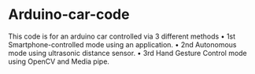 # Arduino-car-code
This code is for an arduino car controlled via 3 different methods
•	1st  Smartphone-controlled mode using an application.
•	2nd Autonomous mode using ultrasonic distance sensor.
•	3rd Hand Gesture Control mode using OpenCV and Media pipe.

